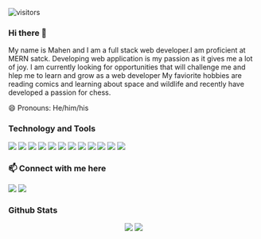 ![visitors](https://visitor-badge.laobi.icu/badge?page_id=mahenparameshwar)

### Hi there 👋
My name is Mahen and I am a full stack web developer.I am proficient at MERN satck. Developing web application is my passion as it gives me a lot of joy.
I am currently looking for opportunities that will challenge me and hlep me to learn and grow as a web developer
My faviorite hobbies are reading comics and learning about space and wildlife and recently have developed a passion for chess.

😄 Pronouns: He/him/his

### Technology and Tools

<img src = "https://img.shields.io/badge/-HTML5-E34F26?style=flat&logo=html5&logoColor=white"> <img src = "https://img.shields.io/badge/-CSS3-1572B6?style=flat&logo=css3&logoColor=white"> <img src="https://img.shields.io/badge/-JavaScript-eed718?style=flat&logo=javascript&logoColor=ffffff"> <img src="https://img.shields.io/badge/-React-000000?style=flat&logo=react&logoColor=00c8ff"> <img src="https://img.shields.io/badge/-Redux-764abc?style=flat&logo=redux&logoColor=white"> <img src="https://img.shields.io/badge/-MongoDB-4DB33D?style=flat&logo=mongodb&logoColor=FFFFFF"> <img src="https://img.shields.io/badge/-Express.js-787878?style=flat"> <img src="https://img.shields.io/badge/-Node.js-3C873A?style=flat&logo=Node.js&logoColor=white"> <img src="http://img.shields.io/badge/-Git-F1502F?style=flat&logo=git&logoColor=FFFFFF"> <img src="http://img.shields.io/badge/-Github-000000?style=flat&logo=github&logoColor=FFFFFF"> <img src="http://img.shields.io/badge/-VS%20Code-007ACC?style=flat&logo=visual%20studio%20code&logoColor=white">
<img src="http://img.shields.io/badge/Postman-FA4566?style=flat&logo=postman&logoColor=white">

### 📫 Connect with me here
<i>
    <a href="mailto:mahe365param@gmail.com"><img src="https://img.shields.io/badge/-GMAIL-red?style=for-the-badge&logo=portfolio&logoColor=white"></a> 
   <a href="https://www.linkedin.com/in/mahen96/"><img src="https://img.shields.io/badge/-Linkedin-blue?style=for-the-badge&logo=portfolio&logoColor=white"></a> 
  
  </i>

### Github Stats

<p align="center">
  <img src="https://github-readme-stats.vercel.app/api?username=mahenparameshwar&show_icons=true&theme=dark&count_private=true" />
  <img src="https://github-readme-stats.vercel.app/api/top-langs/?username=mahenparameshwar&count_private=true&theme=dark&layout=compact">
</p>




<!--
**MahenParameshwar/MahenParameshwar** is a ✨ _special_ ✨ repository because its `README.md` (this file) appears on your GitHub profile.

- 🔭 I’m currently working on ...
- 🌱 I’m currently learning ...
- 👯 I’m looking to collaborate on ...
- 🤔 I’m looking for help with ...
- 💬 Ask me about ...
- 📫 How to reach me: ...
- 😄 Pronouns: ...
- ⚡ Fun fact: ...
-->


